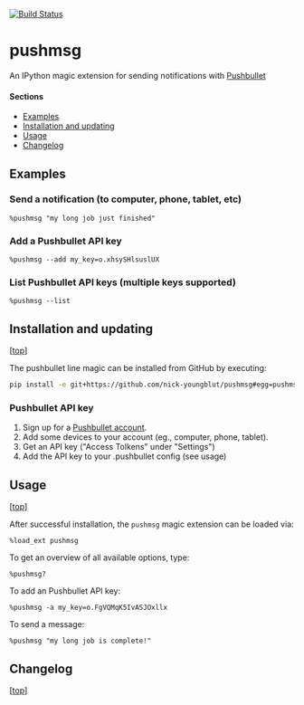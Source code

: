 [![Build Status](https://travis-ci.org/nick-youngblut/pushmsg.svg?branch=master)](https://travis-ci.org/nick-youngblut/pushmsg)

pushmsg
========

An IPython magic extension for sending notifications with [Pushbullet](https://www.pushbullet.com/)

#### Sections

- [Examples](#examples)
- [Installation and updating](#installation-and-updating)
- [Usage](#usage)
- [Changelog](#changelog)


## Examples

### Send a notification (to computer, phone, tablet, etc)

`%pushmsg "my long job just finished"`

### Add a Pushbullet API key

`%pushmsg --add my_key=o.xhsySHlsuslUX`

### List Pushbullet API keys (multiple keys supported)

`%pushmsg --list`



## Installation and updating

[[top](#sections)]

The pushbullet line magic can be installed from GitHub by executing:

```bash
pip install -e git+https://github.com/nick-youngblut/pushmsg#egg=pushmsg
```

### Pushbullet API key

1. Sign up for a [Pushbullet account](https://www.pushbullet.com/).
1. Add some devices to your account (eg., computer, phone, tablet).
1. Get an API key ("Access Tolkens" under "Settings")
1. Add the API key to your .pushbullet config (see usage)

## Usage

[[top](#sections)]

After successful installation, the `pushmsg` magic extension can be loaded via:

`%load_ext pushmsg`

To get an overview of all available options, type:

`%pushmsg?`

To add an Pushbullet API key:

`%pushmsg -a my_key=o.FgVQMqK5IvASJOxllx`

To send a message:

`%pushmsg "my long job is complete!"`


## Changelog

[[top](#sections)]
